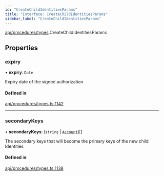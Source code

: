 ```yaml
---
id: "CreateChildIdentitiesParams"
title: "Interface: CreateChildIdentitiesParams"
sidebar_label: "CreateChildIdentitiesParams"
---
```


[api/procedures/types](../../../../../modules/API/Procedures/Types/Types.md).CreateChildIdentitiesParams

## Properties

### expiry

• **expiry**: `Date`

Expiry date of the signed authorization

#### Defined in

[api/procedures/types.ts:1142](https://github.com/PolymeshAssociation/polymesh-sdk/blob/2c78f6c34/src/api/procedures/types.ts#L1142)

___

### secondaryKeys

• **secondaryKeys**: (`string` \| [`Account`](../../../../../classes/API/Entities/Account/Account.md))[]

The secondary keys that will become the primary keys of the new child Identities

#### Defined in

[api/procedures/types.ts:1138](https://github.com/PolymeshAssociation/polymesh-sdk/blob/2c78f6c34/src/api/procedures/types.ts#L1138)
